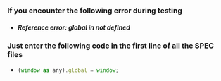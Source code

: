 ### If you encounter the following error during testing

- ##### Reference error: global in not defined

### Just enter the following code in the first line of all the SPEC files

- ```javascript
  (window as any).global = window;
  ```

